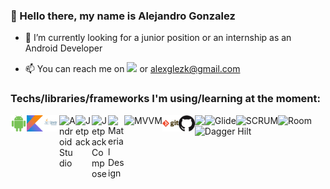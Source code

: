 ### 👋 Hello there, my name is Alejandro Gonzalez

- 🔭 I’m currently looking for a junior position or an internship as an Android Developer

- 📫 You can reach me on   [<img src="https://img.shields.io/badge/LinkedIn-0077B5?style=for-the-badge&logo=linkedin&logoColor=white">](http://www.linkedin.com/in/alejandrogonzalezkringhs)   or alexglezk@gmail.com

### Techs/libraries/frameworks I'm using/learning at the moment:
<img align="left" alt="Android" width="26px" src="https://raw.githubusercontent.com/github/explore/80688e429a7d4ef2fca1e82350fe8e3517d3494d/topics/android/android.png"/>
<img align="left" alt="Kotlin" width="26px" src="https://raw.githubusercontent.com/github/explore/80688e429a7d4ef2fca1e82350fe8e3517d3494d/topics/kotlin/kotlin.png" />
<img align="left" alt="Java" width="26px" src="https://raw.githubusercontent.com/github/explore/80688e429a7d4ef2fca1e82350fe8e3517d3494d/topics/java/java.png" />
<img align="left" alt="Android Studio" width="26px" src="http://bollywoodsargam.com/wp-content/uploads/sites/7/2020/05/600px-Breezeicons-apps-48-android-studio.svg_.png" />
<img align="left" alt="Jetpack" width="26px" src="https://miro.medium.com/max/344/1*a3qBnhNrMuVdGVx7M2aYyA.png" />
<img align="left" alt="Jetpack Compose" width="26px" src="https://www.golem.de/2008/150514-240985-240984_rc.jpg"/>
<img align="left" alt="Material Design" width="26px" src="https://pbs.twimg.com/profile_images/925576484122779648/ucVTUoPg_400x400.jpg" />
<img align="left" alt="MVVM"src="https://img.shields.io/badge/-MVVM-orange" /> 
<img align="left" alt="Git" width="26px" src="https://raw.githubusercontent.com/github/explore/80688e429a7d4ef2fca1e82350fe8e3517d3494d/topics/git/git.png" />
<img align="left" alt="GitHub" width="26px" src="https://raw.githubusercontent.com/github/explore/78df643247d429f6cc873026c0622819ad797942/topics/github/github.png" />
<img align="left" src="https://img.shields.io/badge/-Retrofit-brightgreen" />
<img align="left" alt="Glide"src="https://img.shields.io/badge/-Glide-green" /> 
<img align="left" alt="SCRUM" src="https://img.shields.io/badge/-SCRUM-blue" /> 
<img align="left" alt="Room" src="https://img.shields.io/badge/-Room-green" /> 
<img align="left" alt="Dagger Hilt" src="https://img.shields.io/badge/-Dagger%20Hilt-blue" /> 
